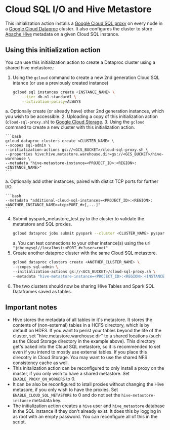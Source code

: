 # Cloud SQL I/O and Hive Metastore

This initialization action installs a [Google Cloud SQL proxy](https://cloud.google.com/sql/docs/sql-proxy) on every node in a [Google Cloud Dataproc](https://cloud.google.com/dataproc) cluster. It also configures the cluster to store [Apache Hive](https://hive.apache.org) metadata on a given Cloud SQL instance.

## Using this initialization action
You can use this initialization action to create a Dataproc cluster using a shared hive metastore.:

1. Using the `gcloud` command to create a new 2nd generation Cloud SQL intance (or use a previously created instance)

    ```bash
    gcloud sql instances create <INSTANCE_NAME> \
        --tier db-n1-standard1 \
        --activation-policy=ALWAYS
    ```
  a. Optionally create (or already have) other 2nd generation instances, which you wish to be accessible.
2. Uploading a copy of this initialization action (`cloud-sql-proxy.sh`) to [Google Cloud Storage](https://cloud.google.com/storage).
3. Using the `gcloud` command to create a new cluster with this initialization action.

    ```bash
    gcloud dataproc clusters create <CLUSTER_NAME> \
    --scopes sql-admin \
    --initialization-actions gs://<GCS_BUCKET>/cloud-sql-proxy.sh \
    --properties hive:hive.metastore.warehouse.dir=gs://<GCS_BUCKET>/hive-warehouse \
    --metadata "hive-metastore-instance=<PROJECT_ID>:<REGION>:<INSTANCE_NAME>"
    ```
  a. Optionally add other instances, paired with distict TCP ports for further I/O.

    ```bash
    --metadata "additional-cloud-sql-instances=<PROJECT_ID>:<REGION>:<ANOTHER_INSTANCE_NAME>=tcp<PORT_#>[,...]"
    ```
4. Submit pyspark_metastore_test.py to the cluster to validate the metatstore and SQL proxies.
    ```bash
    gcloud dataproc jobs submit pyspark --cluster <CLUSTER_NAME> pyspark_metastore_test.py
    ```
    a. You can test connections to your other instance(s) using the url `"jdbc:mysql//localhost:<PORT_#>?user=root"`
5. Create another dataproc cluster with the same Cloud SQL metastore.
    ```bash
    gcloud dataproc clusters create <ANOTHER_CLUSTER_NAME> \
    --scopes sql-admin \
    --initialization-actions gs://<GCS_BUCKET>/cloud-sql-proxy.sh \
    --metadata "hive-metastore-instance=<PROJECT_ID>:<REGION>:<INSTANCE_NAME>"
    ```
6. The two clusters should now be sharing Hive Tables and Spark SQL Dataframes saved as tables.

## Important notes
* Hive stores the metadata of all tables in it's metastore. It stores the contents of (non-external) tables in a HCFS directory, which is by default on HDFS. If you want to perist your tables beyond the life of the cluster, set "hive.metastore.warehouse.dir" to a shared locations (such as the Cloud Storage directory in the example above). This directory get's baked into the Cloud SQL metastore, so it is recommended to set even if you intend to mostly use external tables. If you place this direcotry in Cloud Storage. You may want to use the shared NFS consistency cache as well.
* This initalization action can be reconfigured to only install a proxy on the master, if you only wish to have a shared metastore. Set `ENABLE_PROXY_ON_WORKERS` to 0.
* It can be also be reconfigured to istall proxies without changing the Hive metasore, if you only wish to have the proxies. Set `ENABLE_CLOUD_SQL_METASTORE` to 0 and do not set the `hive-metastore-instance` metadata key.
* The initialization action creates a `hive` user and `hive_metastore` database in the SQL instance if they don't already exist. It does this by logging in as root with an empty password. You can reconfigure all of this in the script.

